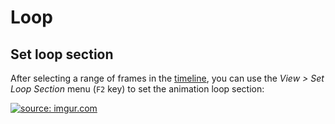 # Loop

## Set loop section

After selecting a range of frames in the [timeline](timeline.md),
you can use the *View > Set Loop Section* menu (`F2` key) to set the
animation loop section:

<p><a href="http://imgur.com/ZQbY7ez"><img src="http://i.imgur.com/ZQbY7ez.gif" title="source: imgur.com" /></a></p>
